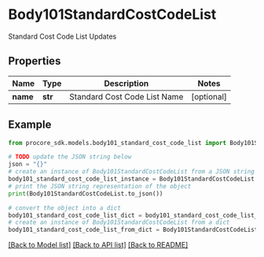# Body101StandardCostCodeList

Standard Cost Code List Updates

## Properties

Name | Type | Description | Notes
------------ | ------------- | ------------- | -------------
**name** | **str** | Standard Cost Code List Name | [optional] 

## Example

```python
from procore_sdk.models.body101_standard_cost_code_list import Body101StandardCostCodeList

# TODO update the JSON string below
json = "{}"
# create an instance of Body101StandardCostCodeList from a JSON string
body101_standard_cost_code_list_instance = Body101StandardCostCodeList.from_json(json)
# print the JSON string representation of the object
print(Body101StandardCostCodeList.to_json())

# convert the object into a dict
body101_standard_cost_code_list_dict = body101_standard_cost_code_list_instance.to_dict()
# create an instance of Body101StandardCostCodeList from a dict
body101_standard_cost_code_list_from_dict = Body101StandardCostCodeList.from_dict(body101_standard_cost_code_list_dict)
```
[[Back to Model list]](../README.md#documentation-for-models) [[Back to API list]](../README.md#documentation-for-api-endpoints) [[Back to README]](../README.md)


